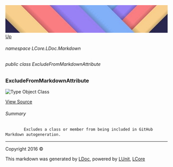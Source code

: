 ![](../Content/LDoc-banner-small.png "")
[Up](LDoc.md)

###### namespace LCore.LDoc.Markdown

###### public class ExcludeFromMarkdownAttribute

### ExcludeFromMarkdownAttribute

 ![Type Object Class](http://b.repl.ca/v1/Type-Object%20Class-blue.png "")



[View Source](../Attributes/ExcludeFromMarkdownAttribute.cs#L)

###### Summary

            Excludes a class or member from being included in GitHub Markdown autogeneration.
            



---

Copyright 2016 &copy; [](../../README.md) [](../../TableOfContents.md)

This markdown was generated by [LDoc](https://github.com/CodeSingularity/LDoc), powered by [LUnit](https://github.com/CodeSingularity/LUnit), [LCore](https://github.com/CodeSingularity/LCore)
